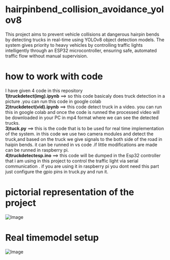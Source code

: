 # hairpinbend_collision_avoidance_yolov8
This project aims to prevent vehicle collisions at dangerous hairpin bends by detecting trucks in real-time using YOLOv8 object detection models. The system gives priority to heavy vehicles by controlling traffic lights intelligently through an ESP32 microcontroller, ensuring safe, automated traffic flow without manual supervision.
# how to work with code 
I have given 4 code in this repository<br> 
**1)truckdetect(img).ipynb** ==>  so this code basicaly does truck detection in a picture .you can run this code in google colab<br>
**2)truckdetect(vid).ipynb** ==>  this code detect truck in a video. you can run this  in google colab and once the code is runned the processed video will be downloaded in your PC in mp4 format where we can see the detected trucks.<br>
**3)tuck.py** ==> this is the code that is to be used for real time implementation of the system. in this code we use two camera modules and detect the truck,and based on the truck we give signals to the both side of the road in haipin bends. it can be runned in vs code .if little modifications are made can be runned in raspberry pi.<br>
**4)truckdetectesp.ino** ==> this code will be dumped in the Esp32 controller that i am using in this project to control the traffic light via serial communication . if you are using it in raspberry pi you dont need this part just configure the gpio pins in truck.py and run it.<br>
# pictorial representation of the project
![Image](https://github.com/user-attachments/assets/47eda52b-1a2e-4d90-bdd9-1fff4c6fb1bc)
# Real timemodel setup
![Image](https://github.com/user-attachments/assets/48ca56f6-968e-461c-892b-d2f7d342283e)
